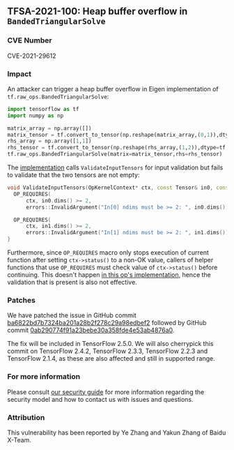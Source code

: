 ## TFSA-2021-100: Heap buffer overflow in `BandedTriangularSolve`

### CVE Number
CVE-2021-29612

### Impact
An attacker can trigger a heap buffer overflow in Eigen implementation of
`tf.raw_ops.BandedTriangularSolve`:

```python
import tensorflow as tf
import numpy as np

matrix_array = np.array([])
matrix_tensor = tf.convert_to_tensor(np.reshape(matrix_array,(0,1)),dtype=tf.float32)
rhs_array = np.array([1,1])
rhs_tensor = tf.convert_to_tensor(np.reshape(rhs_array,(1,2)),dtype=tf.float32)
tf.raw_ops.BandedTriangularSolve(matrix=matrix_tensor,rhs=rhs_tensor)
```

The
[implementation](https://github.com/galeone/tensorflow/blob/eccb7ec454e6617738554a255d77f08e60ee0808/tensorflow/core/kernels/linalg/banded_triangular_solve_op.cc#L269-L278)
calls `ValidateInputTensors` for input validation but fails to validate that the
two tensors are not empty:

```cc
void ValidateInputTensors(OpKernelContext* ctx, const Tensor& in0, const Tensor& in1) {
  OP_REQUIRES(
      ctx, in0.dims() >= 2,
      errors::InvalidArgument("In[0] ndims must be >= 2: ", in0.dims()));

  OP_REQUIRES(
      ctx, in1.dims() >= 2,
      errors::InvalidArgument("In[1] ndims must be >= 2: ", in1.dims()));
}
```

Furthermore, since `OP_REQUIRES` macro only stops execution of current function
after setting `ctx->status()` to a non-OK value, callers of helper functions
that use `OP_REQUIRES` must check value of `ctx->status()` before continuing.
This doesn't happen [in this op's
implementation](https://github.com/galeone/tensorflow/blob/eccb7ec454e6617738554a255d77f08e60ee0808/tensorflow/core/kernels/linalg/banded_triangular_solve_op.cc#L219),
hence the validation that is present is also not effective.

### Patches
We have patched the issue in GitHub commit
[ba6822bd7b7324ba201a28b2f278c29a98edbef2](https://github.com/galeone/tensorflow/commit/ba6822bd7b7324ba201a28b2f278c29a98edbef2)
followed by GitHub commit
[0ab290774f91a23bebe30a358fde4e53ab4876a0](https://github.com/galeone/tensorflow/commit/0ab290774f91a23bebe30a358fde4e53ab4876a0).

The fix will be included in TensorFlow 2.5.0. We will also cherrypick this
commit on TensorFlow 2.4.2, TensorFlow 2.3.3, TensorFlow 2.2.3 and TensorFlow
2.1.4, as these are also affected and still in supported range.

### For more information
Please consult [our security
guide](https://github.com/galeone/tensorflow/blob/master/SECURITY.md) for
more information regarding the security model and how to contact us with issues
and questions.

### Attribution
This vulnerability has been reported by Ye Zhang and Yakun Zhang of Baidu
X-Team.
